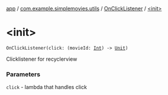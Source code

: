 [app](../../index.md) / [com.example.simplemovies.utils](../index.md) / [OnClickListener](index.md) / [&lt;init&gt;](./-init-.md)

# &lt;init&gt;

`OnClickListener(click: (movieId: `[`Int`](https://kotlinlang.org/api/latest/jvm/stdlib/kotlin/-int/index.html)`) -> `[`Unit`](https://kotlinlang.org/api/latest/jvm/stdlib/kotlin/-unit/index.html)`)`

Clicklistener for recyclerview

### Parameters

`click` - lambda that handles click
